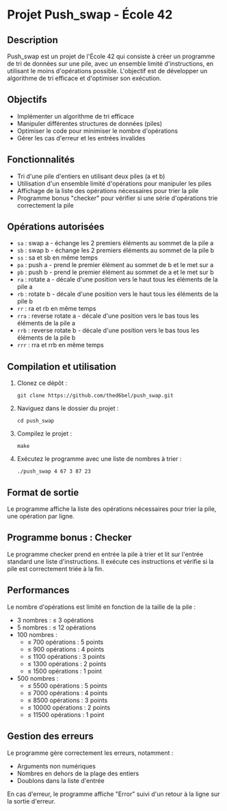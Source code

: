 # Projet Push_swap - École 42

## Description
Push_swap est un projet de l'École 42 qui consiste à créer un programme de tri de données sur une pile, avec un ensemble limité d'instructions, en utilisant le moins d'opérations possible. L'objectif est de développer un algorithme de tri efficace et d'optimiser son exécution.

## Objectifs
- Implémenter un algorithme de tri efficace
- Manipuler différentes structures de données (piles)
- Optimiser le code pour minimiser le nombre d'opérations
- Gérer les cas d'erreur et les entrées invalides

## Fonctionnalités
- Tri d'une pile d'entiers en utilisant deux piles (a et b)
- Utilisation d'un ensemble limité d'opérations pour manipuler les piles
- Affichage de la liste des opérations nécessaires pour trier la pile
- Programme bonus "checker" pour vérifier si une série d'opérations trie correctement la pile

## Opérations autorisées
- `sa` : swap a - échange les 2 premiers éléments au sommet de la pile a
- `sb` : swap b - échange les 2 premiers éléments au sommet de la pile b
- `ss` : sa et sb en même temps
- `pa` : push a - prend le premier élément au sommet de b et le met sur a
- `pb` : push b - prend le premier élément au sommet de a et le met sur b
- `ra` : rotate a - décale d'une position vers le haut tous les éléments de la pile a
- `rb` : rotate b - décale d'une position vers le haut tous les éléments de la pile b
- `rr` : ra et rb en même temps
- `rra` : reverse rotate a - décale d'une position vers le bas tous les éléments de la pile a
- `rrb` : reverse rotate b - décale d'une position vers le bas tous les éléments de la pile b
- `rrr` : rra et rrb en même temps

## Compilation et utilisation
1. Clonez ce dépôt :
   ```
   git clone https://github.com/thed6bel/push_swap.git
   ```
2. Naviguez dans le dossier du projet :
   ```
   cd push_swap
   ```
3. Compilez le projet :
   ```
   make
   ```
4. Exécutez le programme avec une liste de nombres à trier :
   ```
   ./push_swap 4 67 3 87 23
   ```

## Format de sortie
Le programme affiche la liste des opérations nécessaires pour trier la pile, une opération par ligne.

## Programme bonus : Checker
Le programme checker prend en entrée la pile à trier et lit sur l'entrée standard une liste d'instructions. Il exécute ces instructions et vérifie si la pile est correctement triée à la fin.

## Performances
Le nombre d'opérations est limité en fonction de la taille de la pile :
- 3 nombres : ≤ 3 opérations
- 5 nombres : ≤ 12 opérations
- 100 nombres : 
  - ≤ 700 opérations : 5 points
  - ≤ 900 opérations : 4 points
  - ≤ 1100 opérations : 3 points
  - ≤ 1300 opérations : 2 points
  - ≤ 1500 opérations : 1 point
- 500 nombres :
  - ≤ 5500 opérations : 5 points
  - ≤ 7000 opérations : 4 points
  - ≤ 8500 opérations : 3 points
  - ≤ 10000 opérations : 2 points
  - ≤ 11500 opérations : 1 point

## Gestion des erreurs
Le programme gère correctement les erreurs, notamment :
- Arguments non numériques
- Nombres en dehors de la plage des entiers
- Doublons dans la liste d'entrée

En cas d'erreur, le programme affiche "Error" suivi d'un retour à la ligne sur la sortie d'erreur.

